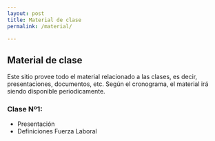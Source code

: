 ```yaml
---
layout: post
title: Material de clase
permalink: /material/

---
```


## Material de clase

Este sitio provee todo el material relacionado a las clases, es decir, presentaciones, documentos, etc. Según el cronograma, el material irá siendo disponible periodicamente.

### Clase Nº1:
- Presentación
- Definiciones Fuerza Laboral
